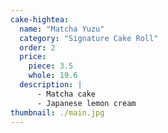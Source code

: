 ```yaml
---
cake-hightea:
  name: "Matcha Yuzu"
  category: "Signature Cake Roll"
  order: 2
  price:
    piece: 3.5
    whole: 19.6
  description: |
      - Matcha cake
      - Japanese lemon cream
thumbnail: ./main.jpg
---
```

